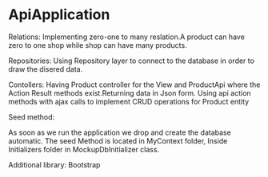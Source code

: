 # ApiApplication
Relations:
Implementing zero-one to many reslation.A product can have zero to one shop while shop can have many products.

Repositories:
Using Repository layer to connect to the database in order to draw the disered data.

Contollers:
Having Product controller for the View and ProductApi where the Action Result methods exist.Returning data in Json form.
Using api action methods with ajax calls to implement CRUD operations for Product entity

Seed method:

As soon as we run the application we drop and create the database automatic. The seed Method is located in MyContext folder, Inside Initializers folder in MockupDbInitializer class.

Additional library:
Bootstrap
